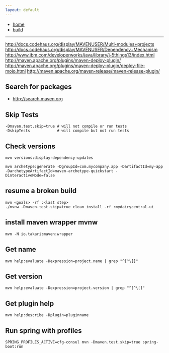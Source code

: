 ```yaml
---
layout: default
---
```

- [home](/index.md)
- [build](/build.md)

---
<http://docs.codehaus.org/display/MAVENUSER/Multi-modules+projects>
<http://docs.codehaus.org/display/MAVENUSER/Dependency+Mechanism>
<http://www.ibm.com/developerworks/java/library/j-5things13/index.html>
<http://maven.apache.org/plugins/maven-deploy-plugin/>
<http://maven.apache.org/plugins/maven-deploy-plugin/deploy-file-mojo.html>
<http://maven.apache.org/maven-release/maven-release-plugin/>

## Search for packages
- <http://search.maven.org>

## Skip Tests
```
-Dmaven.test.skip=true # will not compile or run tests
-DskipTests            # will compile but not run tests
```

## Check versions 
```
mvn versions:display-dependency-updates

mvn archetype:generate -DgroupId=com.mycompany.app -DartifactId=my-app -DarchetypeArtifactId=maven-archetype-quickstart -DinteractiveMode=false
```

## resume a broken build
```
mvn <goals> -rf :<last step>
./mvnw -Dmaven.test.skip=true clean install -rf :mydairycentral-ui
```
## install maven wrapper mvnw
```
mvn -N io.takari:maven:wrapper
```

## Get name
```
mvn help:evaluate -Dexpression=project.name | grep "^[^\[]"
```
## Get version
```
mvn help:evaluate -Dexpression=project.version | grep "^[^\[]"
```

## Get plugin help
```
mvn help:describe -Dplugin=pluginname
```

## Run spring with profiles
```
SPRING_PROFILES_ACTIVE=cfg-consul mvn -Dmaven.test.skip=true spring-boot:run
```
